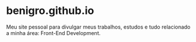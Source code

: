 # benigro.github.io

Meu site pessoal para divulgar meus trabalhos, estudos e tudo relacionado a minha área: Front-End Development.
